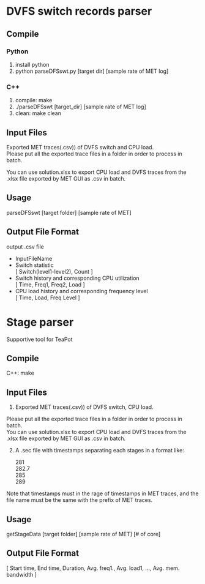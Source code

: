 # DVFS switch records parser

## Compile

### Python
1. install python
2. python parseDFSswt.py [target dir] [sample rate of MET log]

### C++
1. compile: make
2. ./parseDFSswt [target_dir] [sample rate of MET log]
0. clean: make clean

## Input Files
Exported MET traces(.csv)) of DVFS switch and CPU load.  
Please put all the exported trace files in a folder in order to process in batch.

You can use solution.xlsx to export CPU load and DVFS traces from the .xlsx file exported by MET GUI as .csv in batch.

## Usage
parseDFSswt [target folder] [sample rate of MET]

## Output File Format
output .csv file
- InputFileName
- Switch statistic  
[ Switch(level1-level2), Count ]  
- Switch history and corresponding CPU utilization  
[ Time, Freq1, Freq2, Load ]  
- CPU load history and corresponding frequency level  
[ Time, Load, Freq Level ]

# Stage parser

Supportive tool for TeaPot

## Compile

C++: make

## Input Files
1. Exported MET traces(.csv)) of DVFS switch, CPU load.

Please put all the exported trace files in a folder in order to process in batch.  
You can use solution.xlsx to export CPU load and DVFS traces from the .xlsx file exported by MET GUI as .csv in batch.

2. A .sec file with timestamps separating each stages in a format like:


    281  
    282.7  
    285  
    289  


Note that timestamps must in the rage of timestamps in MET traces, and the file name must be the same with the prefix of MET traces.

## Usage
getStageData [target folder] [sample rate of MET] [# of core]

## Output File Format

[ Start time, End time, Duration, Avg. freq1., Avg. load1, ..., Avg. mem. bandwidth ]

